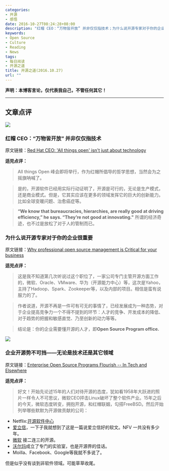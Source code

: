 ```yaml
---
categories:
- 开源
- 感悟
date: 2016-10-27T08:24:28+08:00
description: "红帽 CEO：“万物皆开放” 并非仅仅指技术；为什么说开源专家对于你的企业很重要；企业开源势不可挡——无论是技术还是其它领域"
keywords:
- Open Source
- Culture
- Reading
- News
tags:
- 每日阅读
- 开源之道
title: 开源之道(2016.10.27)
url: ""
---
```


**声明：本博客言论，仅代表我自己，不管任何其它！**

---

## 文章点评

![](https://opensource.com/sites/default/files/styles/image-full-size/public/images/life/osdc-all-things-open-inc0297788-0815sw-1.png?itok=NWNqqq-q)

### 红帽 CEO：“万物皆开放” 并非仅仅指技术

原文链接：[Red Hat CEO: 'All things open' isn't just about technology](http://www.bizjournals.com/triangle/news/2016/10/26/red-hat-ceo-all-things-open-isnt-just-about.html)

**适兕点评：**

> All things Open 峰会即将举行，作为红帽所倡导的哲学思想，当然会为之摇旗呐喊了。

> 是的，开源软件已经用实际行动证明了，开源是可行的，无论是生产模式，还是商业模式。但是，它其实应该在更多的领域发挥它的巨大的创新能力。比如全球变暖问题、治愈癌症等。

>**“We know that bureaucracies, hierarchies, are really good at driving efficiency,” he says. “They’re not good at innovating."** 所谓的经济奇迹，也不过是放松了对于人的管制而已。

### 为什么说开源专家对于你的企业很重要

原文链接：[Why professional open source management is Critical for your business](http://opensource.cioreview.com/cxoinsight/why-professional-open-source-management-is-critical-for-your-business-nid-23220-cid-92.html)

**适兕点评：**

> 这是我不知道第几次听说过这个职位了，一家公司专门主管开源方面工作的，微软、Oracle、VMware、华为（开源能力中心）等，这次是Yahoo，主持了Hadoop、Spark、Zookeeper等，以及内部的项目。相信是蛮有说服力的了。

> 作者说道，开源不再是一件可有可无的事情了，已经发展成为一种态势，对于企业提高竞争力一个不得不提到的环节：人才的竞争、开发成本的降低、对于趋势的把握和敏感直觉、乃至创新的动力等等。

> 结论是：你的企业需要懂开源的人才，即**Open Source Program office.**

![](https://www.linux.com/sites/lcom/files/styles/rendered_file/public/open-business.jpeg)

### 企业开源势不可挡——无论是技术还是其它领域

原文链接：[Enterprise Open Source Programs Flourish -- In Tech and Elsewhere](https://www.linux.com/news/enterprise-open-source-programs-flourish-tech-and-elsewhere)

**适兕点评：**

> 好文！开始先论述15年的人们对待开源的态度，犹如看1958年大跃进的照片一样令人不可思议，微软CEO抨击Linux破坏了整个软件产业。15年之后的今天，微软态度转变，拥抱开源，和红帽联姻，勾搭FreeBSD。然后开始列举哪些默默为开源做贡献的公司：

* Netflix:[开源软件中心](https://netflix.github.io/)
* [爱立信](https://www.ericsson.com/article/open_source_1714451213_c)，一下子我就想到了这是一篇说爱立信好的软文。NFV 一共没有多少年。
* [微软](https://www.microsoft.com/en-us/openness/default.aspx#home) 接二连三的开源。
* [沃尔玛](http://www.walmartlabs.com/innovation/open-source/)成立了专门的实验室，也是开源界的佳话。
* Moilla、Facebook、Google等我就不多说了。

但是似乎没有谈到非软件领域。可能草草收尾。
